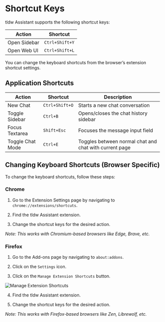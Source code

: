 # Shortcut Keys

tldw Assistant supports the following shortcut keys:

| Action       | Shortcut       |
| ------------ | -------------- |
| Open Sidebar | `Ctrl+Shift+Y` |
| Open Web UI  | `Ctrl+Shift+L` |

You can change the keyboard shortcuts from the browser’s extension shortcut settings.

## Application Shortcuts

| Action | Shortcut | Description |
|--------|----------|-------------|
| New Chat | `Ctrl+Shift+O` | Starts a new chat conversation |
| Toggle Sidebar | `Ctrl+B` | Opens/closes the chat history sidebar |
| Focus Textarea | `Shift+Esc` | Focuses the message input field |
| Toggle Chat Mode | `Ctrl+E` | Toggles between normal chat and chat with current page |

## Changing Keyboard Shortcuts (Browser Specific)

To change the keyboard shortcuts, follow these steps:

### Chrome

1. Go to the Extension Settings page by navigating to `chrome://extensions/shortcuts`.

2. Find the tldw Assistant extension.

3. Change the shortcut keys for the desired action.

_*Note*: This works with Chromium-based browsers like Edge, Brave, etc._

### Firefox

1. Go to the Add-ons page by navigating to `about:addons`.

2. Click on the `Settings` icon.

3. Click on the `Manage Extension Shortcuts` button.

![Manage Extension Shortcuts](https://pub-35424b4473484be483c0afa08c69e7da.r2.dev/Screenshot%202025-02-15%20114332.png)

4. Find the tldw Assistant extension.

5. Change the shortcut keys for the desired action.

_*Note*: This works with Firefox-based browsers like Zen, Librewolf, etc._
